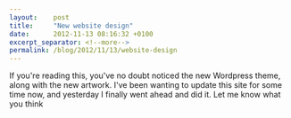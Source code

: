 ```yaml
---
layout:    post
title:     "New website design"
date:      2012-11-13 08:16:32 +0100
excerpt_separator: <!--more-->
permalink: /blog/2012/11/13/website-design
---
```


If you're reading this, you've no doubt noticed the new Wordpress theme, along with the new artwork. I've been wanting to update this site for some time now, and yesterday I finally went ahead and did it. Let me know what you think
